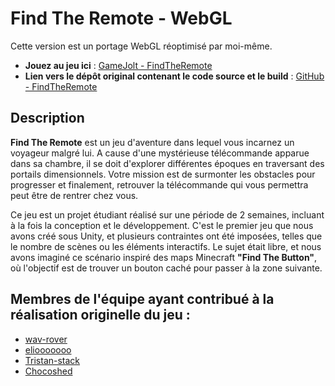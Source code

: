 # Find The Remote - WebGL

Cette version est un portage WebGL réoptimisé par moi-même.

- **Jouez au jeu ici** : [GameJolt - FindTheRemote](https://gamejolt.net/?token=8dND9bScyXkAX576XVr8Xk6UHyiQ6j)
- **Lien vers le dépôt original contenant le code source et le build** : [GitHub - FindTheRemote](https://github.com/WeJustDev/FindTheRemote)

## Description

**Find The Remote** est un jeu d'aventure dans lequel vous incarnez un voyageur malgré lui. A cause d'une mystérieuse télécommande apparue dans sa chambre, il se doit d'explorer différentes époques en traversant des portails dimensionnels. Votre mission est de surmonter les obstacles pour progresser et finalement, retrouver la télécommande qui vous permettra peut être de rentrer chez vous.

Ce jeu est un projet étudiant réalisé sur une période de 2 semaines, incluant à la fois  la conception et le développement. C'est le premier jeu que nous avons créé sous Unity, et plusieurs contraintes ont été imposées, telles que le nombre de scènes ou les éléments interactifs. Le sujet était libre, et nous avons imaginé ce scénario inspiré des maps Minecraft **"Find The Button"**, où l'objectif est de trouver un bouton caché pour passer à la zone suivante.

## Membres de l'équipe ayant contribué à la réalisation originelle du jeu :

- [wav-rover](https://github.com/wav-rover)
- [eliooooooo](https://github.com/eliooooooo)
- [Tristan-stack](https://github.com/Tristan-stack)
- [Chocoshed](https://github.com/Chocoshed)
